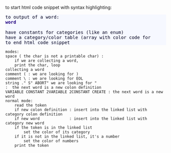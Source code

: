 

to start html code snippet with syntax highlighting:
<pre style="color:#000020;background:#f6f8ff;">
to output of a word:
<span style="color:#200080; font-weight:bold; ">word</span>

have constants for categories (like an enum)
have a category/color table (array with color code for 
to end html code snippet
</pre>


    modes:
    space ( the char is not a printable char) : 
        if we are collecting a word, 
        print the char, loop
    collecting a word
    comment ( : we are looking for ) 
    comment \ : we are looking for EOL
    string ." S" ABORT" we are looking for "
    :  the next word is a new colon definition
    VARIABLE CONSTANT 2VARIABLE 2CONSTANT CREATE : the next word is a new word
    normal mode:
        read the token
        if new colon definition : insert into the linked list with category colon definition
        if new word             : insert into the linked list with category new word
        if the token is in the linked list
            set the color of its category
        if it is not in the linked list, it's a number
            set the color of numbers
        print the token

